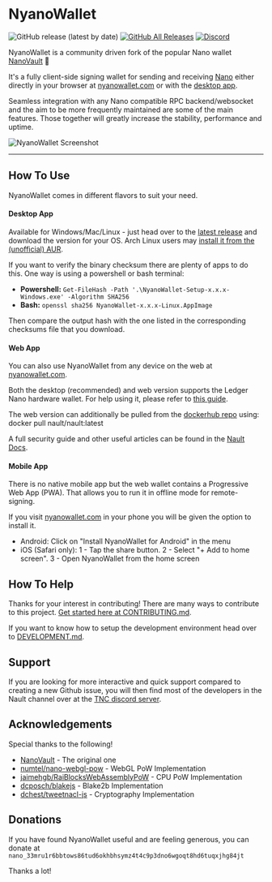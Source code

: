 # NyanoWallet

![GitHub release (latest by date)](https://img.shields.io/github/v/release/nyano-nano/Nyault)
[![GitHub All Releases](https://img.shields.io/github/downloads/nyano-nano/Nyault/total)](https://github.com/nano-nyano/Nyault/releases/latest)
[![Discord](https://img.shields.io/badge/discord-join%20chat-orange.svg?logo=discord&color=7289DA)](https://discord.nanocenter.org)

NyanoWallet is a community driven fork of the popular Nano wallet [NanoVault](https://github.com/cronoh/nanovault) 💙

It's a fully client-side signing wallet for sending and receiving [Nano](https://github.com/nanocurrency/nano-node/) either directly in your browser at [nyanowallet.com](https://nyanowallet.com) or with the [desktop app](https://github.com/nano-nyano/Nyault/releases/latest).

Seamless integration with any Nano compatible RPC backend/websocket and the aim to be more frequently maintained are some of the main features. Those together will greatly increase the stability, performance and uptime.

![NyanoWallet Screenshot](/src/assets/img/preview.png)
___

## How To Use
NyanoWallet comes in different flavors to suit your need.
#### Desktop App
Available for Windows/Mac/Linux - just head over to the [latest release](https://github.com/nano-nyano/Nyault/releases/latest) and download the version for your OS. Arch Linux users may [install it from the (unofficial) AUR](https://aur.archlinux.org/packages/nault-bin/).

If you want to verify the binary checksum there are plenty of apps to do this. One way is using a powershell or bash terminal:

* **Powershell:** `Get-FileHash -Path '.\NyanoWallet-Setup-x.x.x-Windows.exe' -Algorithm SHA256`
* **Bash:** `openssl sha256 NyanoWallet-x.x.x-Linux.AppImage`

Then compare the output hash with the one listed in the corresponding checksums file that you download.

#### Web App
You can also use NyanoWallet from any device on the web at [nyanowallet.com](https://nyanowallet.com).

Both the desktop (recommended) and web version supports the Ledger Nano hardware wallet. For help using it, please refer to [this guide](https://docs.nault.cc/2020/08/04/ledger-guide.html).

The web version can additionally be pulled from the [dockerhub repo](https://hub.docker.com/r/nault/nault) using: docker pull nault/nault:latest

A full security guide and other useful articles can be found in the [Nault Docs](https://docs.nault.cc).

#### Mobile App
There is no native mobile app but the web wallet contains a Progressive Web App (PWA). That allows you to run it in offline mode for remote-signing.

If you visit [nyanowallet.com](https://nyanowallet.com) in your phone you will be given the option to install it.

* Android: Click on "Install NyanoWallet for Android" in the menu
* iOS (Safari only): 1 - Tap the share button. 2 - Select "+ Add to home screen". 3 - Open NyanoWallet from the home screen

## How To Help

Thanks for your interest in contributing! There are many ways to contribute to this project. [Get started here at CONTRIBUTING.md](CONTRIBUTING.md).

If you want to know how to setup the development environment head over to [DEVELOPMENT.md](DEVELOPMENT.md).

## Support

If you are looking for more interactive and quick support compared to creating a new Github issue, you will then find most of the developers in the Nault channel over at the [TNC discord server](https://discord.nanocenter.org/).

## Acknowledgements

Special thanks to the following!

- [NanoVault](https://github.com/cronoh/nanovault) - The original one
- [numtel/nano-webgl-pow](https://github.com/numtel/nano-webgl-pow) - WebGL PoW Implementation
- [jaimehgb/RaiBlocksWebAssemblyPoW](https://github.com/jaimehgb/RaiBlocksWebAssemblyPoW) - CPU PoW Implementation
- [dcposch/blakejs](https://github.com/dcposch/blakejs) - Blake2b Implementation
- [dchest/tweetnacl-js](https://github.com/dchest/tweetnacl-js) - Cryptography Implementation

## Donations

If you have found NyanoWallet useful and are feeling generous, you can donate at
`nano_33mru1r6bbtows86tud6okhbhsymz4t4c9p3dno6wgoqt8hd6tuqxjhg84jt`

Thanks a lot!
